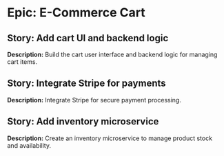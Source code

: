 # Epic: E-Commerce Cart

## Story: Add cart UI and backend logic

**Description:** Build the cart user interface and backend logic for managing cart items.

## Story: Integrate Stripe for payments

**Description:** Integrate Stripe for secure payment processing.

## Story: Add inventory microservice

**Description:** Create an inventory microservice to manage product stock and availability.
